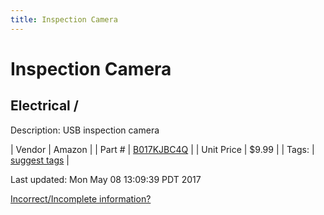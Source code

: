 ```yaml
---
title: Inspection Camera
---
```


# Inspection Camera
## Electrical / 
Description: 	USB inspection camera 

| Vendor | Amazon | 
| Part # | [B017KJBC4Q](http://www.amazon.com/dp/B017KJBC6O/ref=wl_it_dp_o_pC_nS_ttl?_encoding=UTF8&colid=2XT0GWNE6P95G&coliid=I22HQW092I6L7E&psc=1) | 
| Unit Price | $9.99 | 
| Tags: | [suggest tags](https://docs.google.com/forms/d/e/1FAIpQLSeWyY8v3RgOty-MyWmh9U0iivNYN_molChYyS-0U-o-kOAv_g/viewform) | 

Last updated: Mon May 08 13:09:39 PDT 2017

 [Incorrect/Incomplete information?](https://docs.google.com/forms/d/e/1FAIpQLSeWyY8v3RgOty-MyWmh9U0iivNYN_molChYyS-0U-o-kOAv_g/viewform)